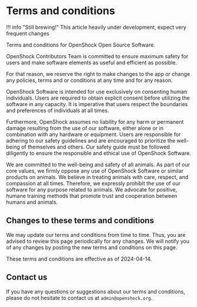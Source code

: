 # Terms and conditions

!!! info "Still brewing!"
    This article heavily under development, expect very frequent changes

Terms and conditions for OpenShock Open Source Software.

OpenShock Contributors Team is committed to ensure maximum safety for users and make software elements as useful and efficient as possible.

For that reason, we reserve the right to make changes to the app or change any policies, terms and or conditions at any time and for any reason.

OpenShock Software is intended for use exclusively on consenting human individuals. Users are required to obtain explicit consent before utilizing the software in any capacity. It is imperative that users respect the boundaries and preferences of individuals at all times.

Furthermore, OpenShock assumes no liability for any harm or permanent damage resulting from the use of our software, either alone or in combination with any hardware or equipment. Users are responsible for adhering to our safety guidelines and are encouraged to prioritize the well-being of themselves and others. Our safety guide must be followed diligently to ensure the responsible and ethical use of OpenShock Software.


We are committed to the well-being and safety of all animals. As part of our core values, we firmly oppose any use of OpenShock Software or similar products on animals.
We believe in treating animals with care, respect, and compassion at all times. Therefore, we expressly prohibit the use of our software for any purpose related to animals.
We advocate for positive, humane training methods that promote trust and cooperation between humans and animals.


## Changes to these terms and conditions

We may update our terms and conditions from time to time. Thus, you are advised to review this page periodically for any changes. We will notify you of any changes by posting the new terms and conditions on this page.

These terms and conditions are effective as of 2024-04-14.

## Contact us

If you have any questions or suggestions about our terms and conditions, please do not hesitate to contact us at `admin@openshock.org`.